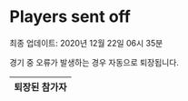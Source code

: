# Players sent off
최종 업데이트: 2020년 12월 22일 06시 35분


경기 중 오류가 발생하는 경우 자동으로 퇴장됩니다.


| 퇴장된 참가자 |
|:---:|
